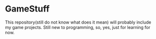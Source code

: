 # GameStuff
This repository(still do not know what does it mean) will probably include my game projects. Still new to programming, so, yes, just for learning for now.
